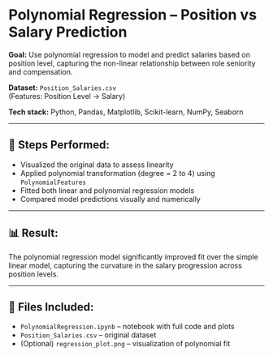 # Polynomial Regression – Position vs Salary Prediction

**Goal:** Use polynomial regression to model and predict salaries based on position level, capturing the non-linear relationship between role seniority and compensation.

**Dataset:** `Position_Salaries.csv`  
(Features: Position Level → Salary)

**Tech stack:** Python, Pandas, Matplotlib, Scikit-learn, NumPy, Seaborn

---

## 🔧 Steps Performed:

- Visualized the original data to assess linearity
- Applied polynomial transformation (degree = 2 to 4) using `PolynomialFeatures`
- Fitted both linear and polynomial regression models
- Compared model predictions visually and numerically

---

## 📊 Result:

The polynomial regression model significantly improved fit over the simple linear model, capturing the curvature in the salary progression across position levels.

---

## 📁 Files Included:

- `PolynomialRegression.ipynb` – notebook with full code and plots
- `Position_Salaries.csv` – original dataset
- (Optional) `regression_plot.png` – visualization of polynomial fit


